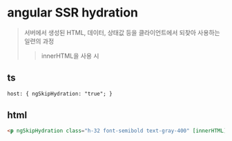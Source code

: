 # angular SSR hydration

> 서버에서 생성된 HTML, 데이터, 상태값 등을 클라이언트에서 되찾아 사용하는 일련의 과정
>
> > innerHTML을 사용 시

## ts

```txt
host: { ngSkipHydration: "true"; }
```

## html

```html
<p ngSkipHydration class="h-32 font-semibold text-gray-400" [innerHTML]="faq.answer"></p>
```

